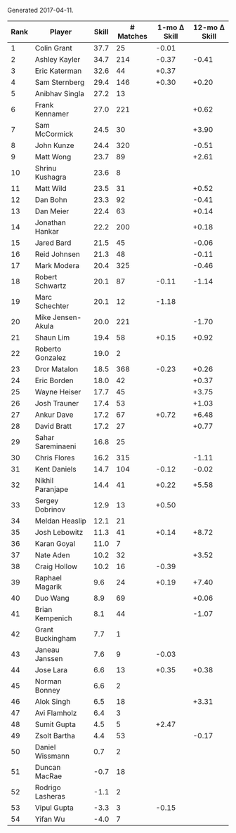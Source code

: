 Generated 2017-04-11.

| Rank | Player            | Skill | # Matches | 1-mo Δ Skill | 12-mo Δ Skill |
|------|-------------------|-------|-----------|--------------|---------------|
|    1 | Colin Grant       |  37.7 |        25 |        -0.01 |               |
|    2 | Ashley Kayler     |  34.7 |       214 |        -0.37 |         -0.41 |
|    3 | Eric Katerman     |  32.6 |        44 |        +0.37 |               |
|    4 | Sam Sternberg     |  29.4 |       146 |        +0.30 |         +0.20 |
|    5 | Anibhav Singla    |  27.2 |        13 |              |               |
|    6 | Frank Kennamer    |  27.0 |       221 |              |         +0.62 |
|    7 | Sam McCormick     |  24.5 |        30 |              |         +3.90 |
|    8 | John Kunze        |  24.4 |       320 |              |         -0.51 |
|    9 | Matt Wong         |  23.7 |        89 |              |         +2.61 |
|   10 | Shrinu Kushagra   |  23.6 |         8 |              |               |
|   11 | Matt Wild         |  23.5 |        31 |              |         +0.52 |
|   12 | Dan Bohn          |  23.3 |        92 |              |         -0.41 |
|   13 | Dan Meier         |  22.4 |        63 |              |         +0.14 |
|   14 | Jonathan Hankar   |  22.2 |       200 |              |         +0.18 |
|   15 | Jared Bard        |  21.5 |        45 |              |         -0.06 |
|   16 | Reid Johnsen      |  21.3 |        48 |              |         -0.11 |
|   17 | Mark Modera       |  20.4 |       325 |              |         -0.46 |
|   18 | Robert Schwartz   |  20.1 |        87 |        -0.11 |         -1.14 |
|   19 | Marc Schechter    |  20.1 |        12 |        -1.18 |               |
|   20 | Mike Jensen-Akula |  20.0 |       221 |              |         -1.70 |
|   21 | Shaun Lim         |  19.4 |        58 |        +0.15 |         +0.92 |
|   22 | Roberto Gonzalez  |  19.0 |         2 |              |               |
|   23 | Dror Matalon      |  18.5 |       368 |        -0.23 |         +0.26 |
|   24 | Eric Borden       |  18.0 |        42 |              |         +0.37 |
|   25 | Wayne Heiser      |  17.7 |        45 |              |         +3.75 |
|   26 | Josh Trauner      |  17.4 |        53 |              |         +1.03 |
|   27 | Ankur Dave        |  17.2 |        67 |        +0.72 |         +6.48 |
|   28 | David Bratt       |  17.2 |        27 |              |         +0.77 |
|   29 | Sahar Sareminaeni |  16.8 |        25 |              |               |
|   30 | Chris Flores      |  16.2 |       315 |              |         -1.11 |
|   31 | Kent Daniels      |  14.7 |       104 |        -0.12 |         -0.02 |
|   32 | Nikhil Paranjape  |  14.4 |        41 |        +0.22 |         +5.58 |
|   33 | Sergey Dobrinov   |  12.9 |        13 |        +0.50 |               |
|   34 | Meldan Heaslip    |  12.1 |        21 |              |               |
|   35 | Josh Lebowitz     |  11.3 |        41 |        +0.14 |         +8.72 |
|   36 | Karan Goyal       |  11.0 |         7 |              |               |
|   37 | Nate Aden         |  10.2 |        32 |              |         +3.52 |
|   38 | Craig Hollow      |  10.2 |        16 |        -0.39 |               |
|   39 | Raphael Magarik   |   9.6 |        24 |        +0.19 |         +7.40 |
|   40 | Duo Wang          |   8.9 |        69 |              |         +0.06 |
|   41 | Brian Kempenich   |   8.1 |        44 |              |         -1.07 |
|   42 | Grant Buckingham  |   7.7 |         1 |              |               |
|   43 | Janeau Janssen    |   7.6 |         9 |        -0.03 |               |
|   44 | Jose Lara         |   6.6 |        13 |        +0.35 |         +0.38 |
|   45 | Norman Bonney     |   6.6 |         2 |              |               |
|   46 | Alok Singh        |   6.5 |        18 |              |         +3.31 |
|   47 | Avi Flamholz      |   6.4 |         3 |              |               |
|   48 | Sumit Gupta       |   4.5 |         5 |        +2.47 |               |
|   49 | Zsolt Bartha      |   4.4 |        53 |              |         -0.17 |
|   50 | Daniel Wissmann   |   0.7 |         2 |              |               |
|   51 | Duncan MacRae     |  -0.7 |        18 |              |               |
|   52 | Rodrigo Lasheras  |  -1.1 |         2 |              |               |
|   53 | Vipul Gupta       |  -3.3 |         3 |        -0.15 |               |
|   54 | Yifan Wu          |  -4.0 |         7 |              |               |